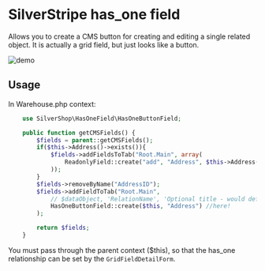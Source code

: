 # SilverStripe has_one field

Allows you to create a CMS button for creating and editing a single related object. It is actually a grid field, but just looks like a button.

![demo](https://raw.github.com/wiki/burnbright/silverstripe-hasonefield/images/hasonefield.gif)

## Usage

In Warehouse.php context:
```php
    use SilverShop\HasOneField\HasOneButtonField;

	public function getCMSFields() {
		$fields = parent::getCMSFields();
		if($this->Address()->exists()){
			$fields->addFieldsToTab("Root.Main", array(
				ReadonlyField::create("add", "Address", $this->Address()->toString())
			));
		}
		$fields->removeByName("AddressID");
		$fields->addFieldToTab("Root.Main",
            // $dataObject, 'RelationName', 'Optional title - would default to Relation Name'
			HasOneButtonField::create($this, "Address") //here!
		);

		return $fields;
	}
```

You must pass through the parent context ($this), so that the has_one relationship can be set by the `GridFieldDetailForm`.
